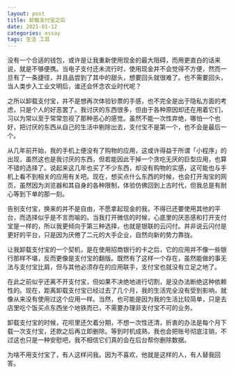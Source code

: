 ```yaml
---
layout: post
title: 卸载支付宝之后
date: 2021-01-12 
categories: essay
tags: 生活 工具
---
```


没有一个合适的钱包，或许是让我重新使用现金的最大阻碍，而用更直白的话来说，就是不够便携。当电子支付还未流行时，使用现金并不会觉得不方便，然而一旦有了一条捷径，并且品尝到了其中的甜头，想要回头就很难了。也不需要回头，当人类步入工业文明后，谁还会怀念农业时代呢？

之所以卸载支付宝，并不是想再次体验钞票的手感，也不完全是出于隐私方面的考虑，只是个人的好恶罢了。我讨厌的东西很多，但由于各种原因却还在用着它们，习以为常以至于常常忽视了那种恶心的感觉。虽然不能一次性弃绝，哪怕一个也好，把讨厌的东西从自己的生活中剔除出去，支付宝不是第一个，也不会是最后一个。

从几年前开始，我的手机上便没有了购物的应用，这或许得益于所谓「小程序」的出现，虽然这也是我讨厌的东西，但若能因此干掉一个贪吃无厌的巨型应用，也算不错的选择了。说起来这几年也买了不少东西，却没有购物的实感，这可能也与手机上看不到相关的应用有关吧。现在，想买点什么东西的时候，也会打开淘宝的网页，虽然因为浏览器和其自身的各种限制，体验仿佛回到上古时代，但我总是有耐心等到下单的那一刻。

告别支付宝，换来的并不是自由，不愿拿起现金的我，不得已还要使用其他的平台，而选择似乎是不言而喻的。当我打开微信的时候，心底里的厌恶感和打开支付宝是一样的，所以我更倾向于第三种选择，也就是银联的云闪付。并非说云闪付是更好的平台，只是因为厌倦了二元的大手企业，自然向新的势力靠拢。

让我卸载支付宝的一个契机，是在使用招商银行的卡之后，它的应用并不像一些银行那样不堪，反而更像是支付宝的翻版。既然有了这样一个存在，虽然能做的事无法与支付宝比肩，但与其他必须存在的应用联手，支付宝也就没有立足之地了。

在此之前似乎还离不开支付宝，但如果不决绝地进行切割，是没办法断绝这种依赖性的。现在，距离卸载支付宝已经过去了几个月，我的生活完全没有受到影响，就像从来没有使用过这个应用一样。当然，也可能是因为我的生活比较简单，只是去店里吃个饭买点东西坐个地铁而已，不需要办理非支付宝不可的业务。

卸载支付宝的时候，花呗里还欠着分期，不想一次性还清，折衷的办法是每个月下载一次支付宝，还款之后再立即删除。等到时机成熟，我也会把账号彻底注销，不过这也只是一种安慰吧，我不相信它们真的会在后台帮你删除数据。

为啥不用支付宝了，有人这样问我。因为不喜欢，他就是这样的人，有人替我回答。